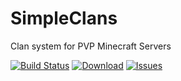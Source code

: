 SimpleClans
==========

Clan system for PVP Minecraft Servers

[![Build Status](https://travis-ci.org/marcelo-mason/SimpleClans.svg)](https://travis-ci.org/marcelo-mason/SimpleClans)
[![Download](https://img.shields.io/badge/build-download-blue.svg)](http://repo.sacredlabyrinth.net:8080/job/SimpleClans/)
[![Issues](https://img.shields.io/github/issues/marcelo-mason/SimpleClans.svg)](https://github.com/marcelo-mason/SimpleClans/issues)